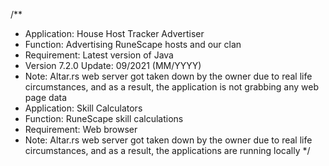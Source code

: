 /**
  * Application: House Host Tracker Advertiser
  * Function: Advertising RuneScape hosts and our clan
  * Requirement: Latest version of Java
  * Version 7.2.0 Update: 09/2021 (MM/YYYY)
  * Note: Altar.rs web server got taken down by the owner due to real life circumstances, and as a result, the application is not grabbing any web page data
  * Application: Skill Calculators
  * Function: RuneScape skill calculations
  * Requirement: Web browser
  * Note: Altar.rs web server got taken down by the owner due to real life circumstances, and as a result, the applications are running locally
  */
